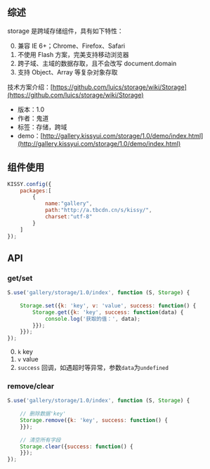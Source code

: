 ## 综述

storage 是跨域存储组件，具有如下特性：

0. 兼容 IE 6+；Chrome、Firefox、Safari
0. 不使用 Flash 方案，完美支持移动浏览器
0. 跨子域、主域的数据存取，且不会改写 document.domain
0. 支持 Object、Array 等复杂对象存取

技术方案介绍：[https://github.com/luics/storage/wiki/Storage](https://github.com/luics/storage/wiki/Storage)

* 版本：1.0
* 作者：鬼道
* 标签：存储，跨域
* demo：[http://gallery.kissyui.com/storage/1.0/demo/index.html](http://gallery.kissyui.com/storage/1.0/demo/index.html)

## 组件使用

```javascript
KISSY.config({
    packages:[
        {
            name:"gallery",
            path:"http://a.tbcdn.cn/s/kissy/",
            charset:"utf-8"
        }
    ]
});
```

## API

### get/set

```javascript
S.use('gallery/storage/1.0/index', function (S, Storage) {
    
    Storage.set({k: 'key', v: 'value', success: function() {
        Storage.get({k: 'key', success: function(data) {
            console.log('获取的值：', data);
        }});
    }});
});
```

0. `k` key
0. `v` value
0. `success` 回调，如遇超时等异常，参数`data`为`undefined`


### remove/clear

```javascript
S.use('gallery/storage/1.0/index', function (S, Storage) {
    
    // 删除数据'key' 
    Storage.remove({k: 'key', success: function() {
    }});
    
    // 清空所有字段
    Storage.clear({success: function() {
    }});
});
```